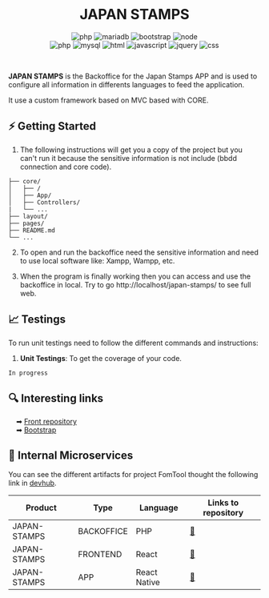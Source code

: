 <br />

<h1 align="center">JAPAN STAMPS</h1>
<p align="center">
    <img alt="php" src="https://img.shields.io/badge/PHP-v7.4.0-yellow">
    <img alt="mariadb" src="https://img.shields.io/badge/MariaDB-v10.5.8-yellow">
    <img alt="bootstrap" src="https://img.shields.io/badge/Bootstrap-vX.X.X-yellow">
    <img alt="node" src="https://img.shields.io/badge/Node-vX.X.X-yellow">
    <br />
    <img alt="php" src="https://img.shields.io/badge/php-blue">
    <img alt="mysql" src="https://img.shields.io/badge/mysql-blue">
    <img alt="html" src="https://img.shields.io/badge/html-blue">
    <img alt="javascript" src="https://img.shields.io/badge/javascript-blue">
    <img alt="jquery" src="https://img.shields.io/badge/jquery-blue">
    <img alt="css" src="https://img.shields.io/badge/css-blue">
</p>
<br/>

**JAPAN STAMPS** is the Backoffice for the Japan Stamps APP and is used to configure all information in differents languages to  feed the application.

It use a custom framework based on MVC based with CORE.

## ⚡️ Getting Started

1. The following instructions will get you a copy of the project but you can't run it because the sensitive information is not include (bbdd connection and core code).

```japan-stamps
├── core/   
│   ├── /
│   ├── App/
│   ├── Controllers/
|   └── ...
├── layout/
├── pages/
├── README.md
└── ...
```

2. To open and run the backoffice need the sensitive information and need to use local software like: Xampp, Wampp, etc.

3. When the program is finally working then you can access and use the backoffice in local. Try to go http://localhost/japan-stamps/ to see full web.

## 📈 Testings

To run unit testings need to follow the different commands and instructions:

1. **Unit Testings**: To get the coverage of your code.

```
In progress
```

## 🔍 Interesting links

&nbsp;&nbsp;&nbsp;&nbsp;➡ [Front repository](https://github.com/fllopis/japan-stamps)
<br />
&nbsp;&nbsp;&nbsp;&nbsp;➡ [Bootstrap](https://getbootstrap.com/)

## 🧬 Internal Microservices

You can see the different artifacts for project FomTool thought the following link in [devhub](https://sscc.central.inditex.grp/devhub/web/catalog/applications/fomtool?plugin=artifacts).

| Product | Type | Language | Links to repository
|--|--|--|--|
| JAPAN-STAMPS | BACKOFFICE | PHP | [🔗](https://github.com/fllopis/japan-stamps)
| JAPAN-STAMPS | FRONTEND | React | [🔗](https://github.com/fllopis/japan-stamps)
| JAPAN-STAMPS | APP | React Native | [🔗](https://github.com/fllopis/japan-stamps-app)